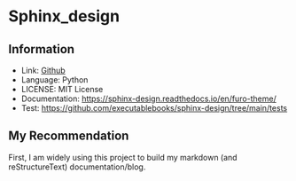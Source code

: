 # Sphinx_design

## Information


+ Link: [Github](https://github.com/executablebooks/sphinx-design)
+ Language: Python
+ LICENSE: MIT License
+ Documentation: https://sphinx-design.readthedocs.io/en/furo-theme/
+ Test: https://github.com/executablebooks/sphinx-design/tree/main/tests

## My Recommendation

First, I am widely using this project to build my markdown (and reStructureText) documentation/blog.


